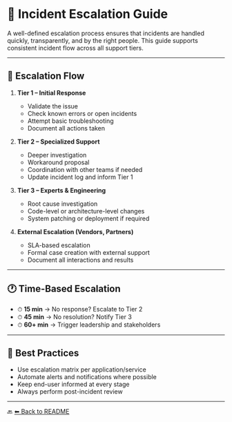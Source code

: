 # 🚨 Incident Escalation Guide

A well-defined escalation process ensures that incidents are handled quickly, transparently, and by the right people. This guide supports consistent incident flow across all support tiers.

---

## 🧭 Escalation Flow

1. **Tier 1 – Initial Response**
   - Validate the issue
   - Check known errors or open incidents
   - Attempt basic troubleshooting
   - Document all actions taken

2. **Tier 2 – Specialized Support**
   - Deeper investigation
   - Workaround proposal
   - Coordination with other teams if needed
   - Update incident log and inform Tier 1

3. **Tier 3 – Experts & Engineering**
   - Root cause investigation
   - Code-level or architecture-level changes
   - System patching or deployment if required

4. **External Escalation (Vendors, Partners)**
   - SLA-based escalation
   - Formal case creation with external support
   - Document all interactions and results

---

## 🕐 Time-Based Escalation

- ⏱ **15 min** → No response? Escalate to Tier 2
- ⏱ **45 min** → No resolution? Notify Tier 3
- ⏱ **60+ min** → Trigger leadership and stakeholders

---

## 🧾 Best Practices

- Use escalation matrix per application/service
- Automate alerts and notifications where possible
- Keep end-user informed at every stage
- Always perform post-incident review

---

🔙 [⬅ Back to README](./README.md)
